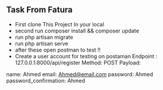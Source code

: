 
## Task From Fatura


- First clone This Project In your local 
- second run composer install && composer update
- run php artisan migrate
- run php artisan serve
- after these open postman to test !!
- Create a user account for testing on postaman
Endpoint : 127.0.0.1:8000/api/register
Method: POST
Payload:

name: Ahmed
email: Ahmed@email.com
password: Ahmed
password_confirmation: Ahmed

